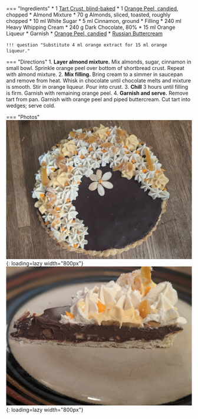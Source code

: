 === "Ingredients"
    * 1 [Tart Crust, blind-baked](../../breads/crusts/tart-crust.md)
    * 1 [Orange Peel, candied](../candied-orange-peel.md), chopped
    * Almond Mixture
        * 70 g Almonds, sliced, toasted, roughly chopped
        * 10 ml White Sugar
        * 5 ml Cinnamon, ground
    * Filling
        * 240 ml Heavy Whipping Cream
        * 240 g Dark Chocolate, 80%
        * 15 ml Orange Liqueur
    * Garnish
        * [Orange Peel, candied](../candied-orange-peel.md)
        * [Russian Buttercream](../russian-buttercream.md)

    !!! question "Substitute 4 ml orange extract for 15 ml orange liqueur."

=== "Directions"
    1. **Layer almond mixture.** Mix almonds, sugar, cinnamon in small bowl. Sprinkle orange peel over bottom of shortbread crust. Repeat with almond mixture.
    2. **Mix filling.** Bring cream to a simmer in saucepan and remove from heat. Whisk in chocolate until chocolate melts and mixture is smooth. Stir in orange liqueur. Pour into crust.
    3. **Chill** 3 hours until filling is firm. Garnish with remaining orange peel.
    4. **Garnish and serve.** Remove tart from pan. Garnish with orange peel and piped buttercream. Cut tart into wedges; serve cold.

=== "Photos"
    ![Orange Chocolate Tart](../../../data/orange-chocolate-tart.jpg){: loading=lazy width="800px"}
    ![Orange Chocolate Tart Slice](../../../data/orange-chocolate-tart-slice.jpg){: loading=lazy width="800px"}

[^1]:
    Fenzl, Barbara Pool. ["Dark Chocolate and Orange Tart with Toasted Almonds."](https://www.bonappetit.com/recipe/dark-chocolate-and-orange-tart-with-toasted-almonds) *Bon Appetit.* 7 April 2008. Accessed December 2020.
